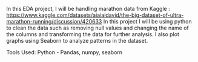 In this EDA project, I will be handling marathon data from Kaggle : https://www.kaggle.com/datasets/aiaiaidavid/the-big-dataset-of-ultra-marathon-running/discussion/420633
In this project I will be using python to clean the data such as removing null values and changing the name of the columns and transforming the data for further analysis.
I also plot graphs using Seaborn to analyze patterns in the dataset.

Tools Used:
Python - Pandas, numpy, seaborn
